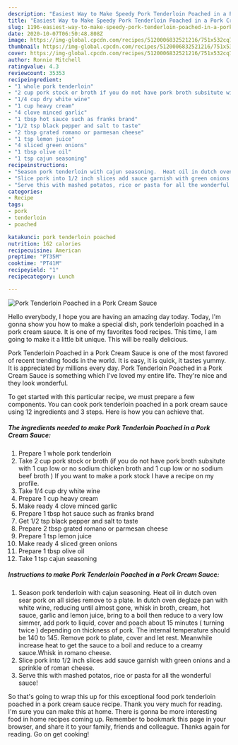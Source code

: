 ```yaml
---
description: "Easiest Way to Make Speedy Pork Tenderloin Poached in a Pork Cream Sauce"
title: "Easiest Way to Make Speedy Pork Tenderloin Poached in a Pork Cream Sauce"
slug: 1196-easiest-way-to-make-speedy-pork-tenderloin-poached-in-a-pork-cream-sauce
date: 2020-10-07T06:50:48.808Z
image: https://img-global.cpcdn.com/recipes/5120006832521216/751x532cq70/pork-tenderloin-poached-in-a-pork-cream-sauce-recipe-main-photo.jpg
thumbnail: https://img-global.cpcdn.com/recipes/5120006832521216/751x532cq70/pork-tenderloin-poached-in-a-pork-cream-sauce-recipe-main-photo.jpg
cover: https://img-global.cpcdn.com/recipes/5120006832521216/751x532cq70/pork-tenderloin-poached-in-a-pork-cream-sauce-recipe-main-photo.jpg
author: Ronnie Mitchell
ratingvalue: 4.3
reviewcount: 35353
recipeingredient:
- "1 whole pork tenderloin"
- "2 cup pork stock or broth if you do not have pork broth subsitute with 1 cup low or no sodium chicken broth and 1 cup low or no sodium beef broth  If you want to make a pork stock I have a recipe on my profile"
- "1/4 cup dry white wine"
- "1 cup heavy cream"
- "4 clove minced garlic"
- "1 tbsp hot sauce such as franks brand"
- "1/2 tsp black pepper and salt to taste"
- "2 tbsp grated romano or parmesan cheese"
- "1 tsp lemon juice"
- "4 sliced green onions"
- "1 tbsp olive oil"
- "1 tsp cajun seasoning"
recipeinstructions:
- "Season pork tenderloin with cajun seasoning.  Heat oil in dutch oven sear pork on all sides remove to a plate. In dutch oven deglaze pan with white wine, reducing until almost gone, whisk in broth, cream, hot sauce, garlic and lemon juice, bring to a boil then reduce to a very low simmer, add pork to liquid, cover and poach about 15 minutes ( turning twice ) depending on thickness of pork. The internal temperature should be 140 to 145.  Remove pork to plate, cover and let rest. Meanwhile increase heat to get the sauce to a boil and reduce to a creamy sauce.Whisk in romano cheese."
- "Slice pork into 1/2 inch slices add sauce garnish with green onions and a sprinkle of roman cheese."
- "Serve this with mashed potatos, rice or pasta for all the wonderful sauce!"
categories:
- Recipe
tags:
- pork
- tenderloin
- poached

katakunci: pork tenderloin poached 
nutrition: 162 calories
recipecuisine: American
preptime: "PT35M"
cooktime: "PT41M"
recipeyield: "1"
recipecategory: Lunch

---
```



![Pork Tenderloin Poached in a Pork Cream Sauce](https://img-global.cpcdn.com/recipes/5120006832521216/751x532cq70/pork-tenderloin-poached-in-a-pork-cream-sauce-recipe-main-photo.jpg)

Hello everybody, I hope you are having an amazing day today. Today, I'm gonna show you how to make a special dish, pork tenderloin poached in a pork cream sauce. It is one of my favorites food recipes. This time, I am going to make it a little bit unique. This will be really delicious.

Pork Tenderloin Poached in a Pork Cream Sauce is one of the most favored of recent trending foods in the world. It is easy, it is quick, it tastes yummy. It is appreciated by millions every day. Pork Tenderloin Poached in a Pork Cream Sauce is something which I've loved my entire life. They're nice and they look wonderful.




To get started with this particular recipe, we must prepare a few components. You can cook pork tenderloin poached in a pork cream sauce using 12 ingredients and 3 steps. Here is how you can achieve that.

<!--inarticleads1-->

##### The ingredients needed to make Pork Tenderloin Poached in a Pork Cream Sauce:

1. Prepare 1 whole pork tenderloin
1. Take 2 cup pork stock or broth (if you do not have pork broth subsitute with 1 cup low or no sodium chicken broth and 1 cup low or no sodium beef broth ) If you want to make a pork stock I have a recipe on my profile.
1. Take 1/4 cup dry white wine
1. Prepare 1 cup heavy cream
1. Make ready 4 clove minced garlic
1. Prepare 1 tbsp hot sauce such as franks brand
1. Get 1/2 tsp black pepper and salt to taste
1. Prepare 2 tbsp grated romano or parmesan cheese
1. Prepare 1 tsp lemon juice
1. Make ready 4 sliced green onions
1. Prepare 1 tbsp olive oil
1. Take 1 tsp cajun seasoning




<!--inarticleads2-->

##### Instructions to make Pork Tenderloin Poached in a Pork Cream Sauce:

1. Season pork tenderloin with cajun seasoning.  Heat oil in dutch oven sear pork on all sides remove to a plate. In dutch oven deglaze pan with white wine, reducing until almost gone, whisk in broth, cream, hot sauce, garlic and lemon juice, bring to a boil then reduce to a very low simmer, add pork to liquid, cover and poach about 15 minutes ( turning twice ) depending on thickness of pork. The internal temperature should be 140 to 145.  Remove pork to plate, cover and let rest. Meanwhile increase heat to get the sauce to a boil and reduce to a creamy sauce.Whisk in romano cheese.
1. Slice pork into 1/2 inch slices add sauce garnish with green onions and a sprinkle of roman cheese.
1. Serve this with mashed potatos, rice or pasta for all the wonderful sauce!




So that's going to wrap this up for this exceptional food pork tenderloin poached in a pork cream sauce recipe. Thank you very much for reading. I'm sure you can make this at home. There is gonna be more interesting food in home recipes coming up. Remember to bookmark this page in your browser, and share it to your family, friends and colleague. Thanks again for reading. Go on get cooking!
